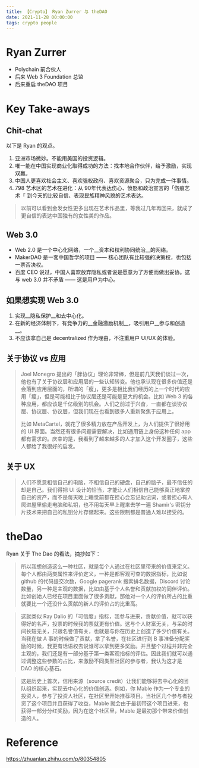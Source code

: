 ```yaml
---
title: 【Crypto】 Ryan Zurrer 与 theDAO
date: 2021-11-28 00:00:00
tags: crypto people
---
```


# Ryan Zurrer

* Polychain 前合伙人
* 后来 Web 3 Foundation 总监
* 后来重启 theDAO 项目

# Key Take-aways


## Chit-chat

以下是 Ryan 的观点。

1. 亚洲市场微妙。不能用美国的投资逻辑。
1. 唯一能在中国实现商业化取得成功的方法：找本地合作伙伴，给予激励，实现双赢。
1. 中国人更喜欢社会主义、喜欢强权政府、喜欢资源聚合，只为完成一件事情。
1. 798 艺术区的艺术在进化：从 90年代表达伤心、愤怒和政治宣言的「伤痕艺术「 到今天的比较自信、表现民族精神风貌的艺术表达。

> 以前可以看到金发女性更多出现在艺术作品里，等我过几年再回来，就成了更自信的表达中国独有的女性美的作品。

## Web 3.0

* Web 2.0 是一个中心化网络，一个__资本和权利协同统治__的网络。
* MakerDAO 是一套中国哲学的项目 —— 核心团队有比较强的决策权，也包括一票否决权。
* 百度 CEO 说过，中国人喜欢放弃隐私或者说是愿意为了方便而做出妥协。这与 web 3.0 并不矛盾 —— 这是用户为中心。

## 如果想实现 Web 3.0

1. 实现__隐私保护__和去中心化。
1. 在新的经济体制下，有竞争力的__金融激励机制__，吸引用户__参与和创造__。
1. 不应该拿自己是 decentralized 作为理由，不注重用户 UI/UX 的体验。

## 关于协议 vs 应用

> Joel Monegro 提出的「胖协议」理论非常棒，但是前几天我们谈过一次，他也有了关于协议层和应用层的一些认知转变。他也承认现在很多价值还是会落到应用层面的，所谓的「瘦」，更多是相比我们经历的上一个时代的应用「瘦」，但是可能相比于协议层还是可能是更大的机会。比如 Web 3 的各种应用，都应该是千亿级别的机会。人们之前过于兴奋，一直都在谈协议层、协议层、协议层，但我们现在也看到很多人重新聚焦于应用上。
>
> 比如 MetaCartel，就花了很多精力放在产品开发上，为人们提供了很好用的 UI 界面。当然还有很多问题需要解决，比如通用链上身份这种任何 app 都有需求的。庆幸的是，我看到了越来越多的人才加入这个开发圈子，这些人都给了我很好的启发。

## 关于 UX

> 人们不愿意相信自己的电脑，不相信自己的硬盘，自己的脑子，最不信任的却是自己。我们得把 UI 设计的恰当，才能让人们相信自己能够真正地掌控自己的资产，而不是每天晚上睡觉前都在担心会忘记助记词，或者担心有人爬进屋里偷走电脑和私钥，也不用每天早上醒来去学一遍 Shamir's 密钥分片技术来把自己的私钥分片存储起来。这些限制都是普通人难以接受的。

# theDao

Ryan 关于 The Dao 的看法，摘抄如下：

> 所以我想创造这么一种社区，就是每个人通过在社区里带来的价值来定义。每个人都由两类属性来评价定义，一种是都客观可查的数据指标，比如说 github 的代码提交次数，Google pagerank 搜索排名数据，Discord 讨论数量，另一种是主观的数据，比如由基于个人名誉和贡献加权的同伴评价。比如创始人已经在项目里面做了很多贡献，那他对一个人的评价所占的比重就要比一个还没什么贡献的新人的评价占的比重高。

> 这就类似 Ray Dalio 的「可信度」指标，我参与进来，贡献价值，就可以获得好的名声，投票的时候我的票就更有价值。这与个人财富无关，与呆的时间长短无关，只跟名誉值有关，也就是与你在历史上创造了多少价值有关。当我在做 A 事的时候做了贡献，拿了名誉，在社区进行到 B 事准备分配奖励的时候，我更有话语权去说谁可以拿到更多奖励。并且整个过程并非完全主观的，我们还是有一部分基于第一类客观指标的评估。因此我们就可以通过调整这些参数的占比，来激励不同类型社区的参与者，我认为这才是 DAO 的核心基石。

> 这是历史上首次，信用来源（source credit）让我们能够将去中心化的团队组织起来，实现去中心化的价值创造。例如，你 Mable 作为一个专业的投资人，参与了投资人社区，在社区里开始推荐项目。当社区几个参与者投资了这个项目并且获得了收益，Mable 就会由于最初带这个项目进来，也获得一部分分红奖励，因为在这个社区里，Mable 是最初那个带来价值创造的人。

# Reference

https://zhuanlan.zhihu.com/p/80354805
